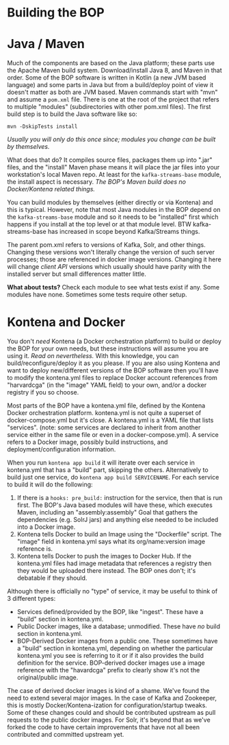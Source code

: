 Building the BOP
================

Java / Maven
============

Much of the components are based on the Java platform; these parts use the
Apache Maven build system.  Download/install Java 8, and Maven in that order.
Some of the BOP software is written in Kotlin (a new JVM based language) and
some parts in Java but from a build/deploy point of view it doesn't matter
as both are JVM based.  Maven commands start with "mvn" and assume
a `pom.xml` file.  There is one at the root of the project that refers
to multiple "modules" (subdirectories with other pom.xml files).  The first
build step is to build the Java software like so:

````
mvn -DskipTests install
````

_Usually you will only do this once since; modules you change can be built by themselves._

What does that do?  It compiles source files, packages them up into
".jar" files, and the "install" Maven phase means it will place the jar
files into your workstation's local Maven repo.  At least for the `kafka-streams-base`
module, the install aspect is necessary.  _The BOP's Maven build does no
Docker/Kontena related things._

You can build modules by themselves (either directly or via Kontena) and
this is typical.
However, note that most Java modules in the BOP depend on the
`kafka-streams-base` module and so it needs to be "installed" first
which happens if you install at the top level or at that module level.
BTW kafka-streams-base has increased in scope beyond Kafka/Streams things.

The parent pom.xml refers to versions of Kafka, Solr, and other things.
Changing these versions won't literally change the version of such server
processes; those are referenced in docker image versions.  Changing it here
will change _client API_ versions which usually should have parity with the
installed server but small differences matter little.

**What about tests?**   Check each module to see what tests exist if any.
Some modules have none.  Sometimes some tests require other setup.

Kontena and Docker
==================

You don't *need* Kontena (a Docker orchestration platform) to
build or deploy the BOP for your own needs, but these instructions will assume
you are using it.  _Read on nevertheless._  With this
knowledge, you can build/reconfigure/deploy it as you please.
If you are also using Kontena and want to deploy new/different versions of the BOP
software then you'll have to modify the kontena.yml files to replace
Docker account references from "harvardcga" (in the "image" YAML field)
to your own, and/or a docker registry if you so choose.

Most parts of the BOP have a kontena.yml file, defined by the Kontena Docker
orchestration platform.  kontena.yml is not quite a superset of docker-compose.yml
but it's close.  A kontena.yml is a YAML file that lists "services".
(note: some services are declared to inherit from another service either
in the same file or even in a docker-compose.yml).
A service refers to a Docker image, possibly build instructions, and
deployment/configuration information.

When you run `kontena app build` it will iterate over each service in kontena.yml
 that has a "build" part, skipping the others.  Alternatively to build
 just one service, do `kontena app build SERVICENAME`.  For each service
 to build it will do the following:

1. If there is a `hooks: pre_build:` instruction for the service, then that is
run first.  The BOP's Java based modules will have these, which
executes Maven, including an "assembly:assembly" Goal
that gathers the dependencies (e.g. SolrJ jars)
and anything else needed to be included into a Docker image.
2. Kontena tells Docker to build an Image using the "Dockerfile" script.
The "image" field in kontena.yml says what its org/name:version image reference is.
3. Kontena tells Docker to push the images to Docker Hub.  If the
kontena.yml files had image metadata that references a registry then they would be
uploaded there instead.  The BOP ones don't; it's debatable if they should.

Although there is officially no "type" of service, it may be useful to think
of 3 different types:
* Services defined/provided by the BOP, like "ingest".
These have a "build" section in kontena.yml.
* Public Docker images, like a database; unmodified.
These have *no* build section in kontena.yml.
* BOP-Derived Docker images from a public one.
These sometimes have a "build" section in kontena.yml, depending on
whether the particular kontena.yml you see is referring to it or if it
also provides the build definition for the service.  BOP-derived docker
images use a image reference with the "havardcga" prefix to clearly show
it's not the original/public image.

The case of derived docker images is kind of a shame.  We've found the need
 to extend several major images.  In the case of Kafka and Zookeeper,
 this is mostly Docker/Kontena-ization for configuration/startup
 tweaks.  Some of these changes could and should be contributed upstream
 as pull requests to the public docker images.  For Solr, it's beyond that
 as we've forked the code to have certain improvements that have not all
 been contributed and committed upstream yet.

